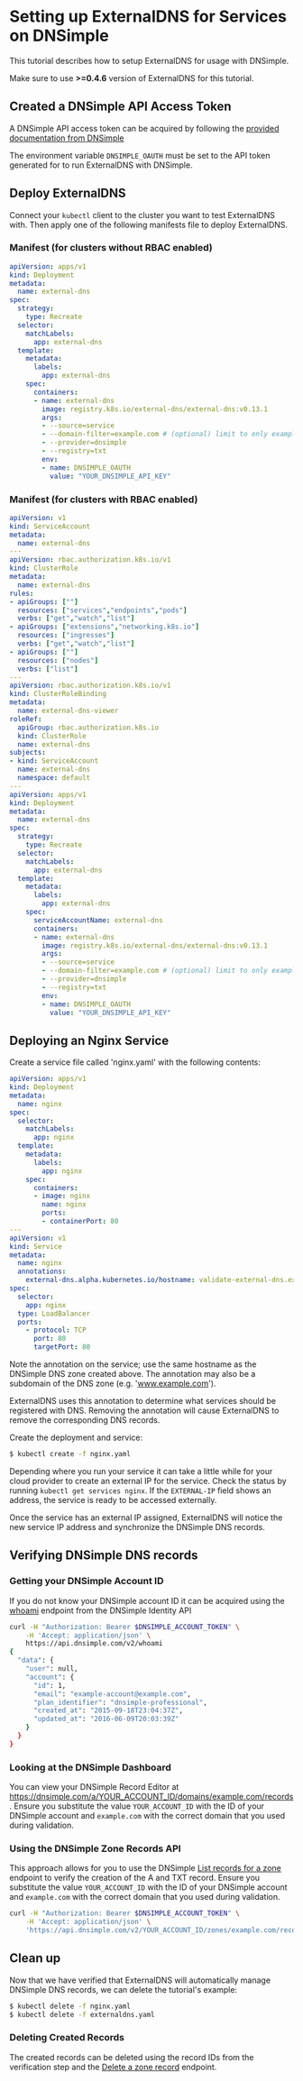 # Setting up ExternalDNS for Services on DNSimple


This tutorial describes how to setup ExternalDNS for usage with DNSimple.

Make sure to use **>=0.4.6** version of ExternalDNS for this tutorial.

## Created a DNSimple API Access Token

A DNSimple API access token can be acquired by following the [provided documentation from DNSimple](https://support.dnsimple.com/articles/api-access-token/)

The environment variable `DNSIMPLE_OAUTH` must be set to the API token generated for to run ExternalDNS with DNSimple.

## Deploy ExternalDNS

Connect your `kubectl` client to the cluster you want to test ExternalDNS with.
Then apply one of the following manifests file to deploy ExternalDNS.

### Manifest (for clusters without RBAC enabled)
```yaml
apiVersion: apps/v1
kind: Deployment
metadata:
  name: external-dns
spec:
  strategy:
    type: Recreate
  selector:
    matchLabels:
      app: external-dns
  template:
    metadata:
      labels:
        app: external-dns
    spec:
      containers:
      - name: external-dns
        image: registry.k8s.io/external-dns/external-dns:v0.13.1
        args:
        - --source=service
        - --domain-filter=example.com # (optional) limit to only example.com domains; change to match the zone you create in DNSimple.
        - --provider=dnsimple
        - --registry=txt
        env:
        - name: DNSIMPLE_OAUTH
          value: "YOUR_DNSIMPLE_API_KEY"
```

### Manifest (for clusters with RBAC enabled)

```yaml
apiVersion: v1
kind: ServiceAccount
metadata:
  name: external-dns
---
apiVersion: rbac.authorization.k8s.io/v1
kind: ClusterRole
metadata:
  name: external-dns
rules:
- apiGroups: [""]
  resources: ["services","endpoints","pods"]
  verbs: ["get","watch","list"]
- apiGroups: ["extensions","networking.k8s.io"]
  resources: ["ingresses"]
  verbs: ["get","watch","list"]
- apiGroups: [""]
  resources: ["nodes"]
  verbs: ["list"]
---
apiVersion: rbac.authorization.k8s.io/v1
kind: ClusterRoleBinding
metadata:
  name: external-dns-viewer
roleRef:
  apiGroup: rbac.authorization.k8s.io
  kind: ClusterRole
  name: external-dns
subjects:
- kind: ServiceAccount
  name: external-dns
  namespace: default
---
apiVersion: apps/v1
kind: Deployment
metadata:
  name: external-dns
spec:
  strategy:
    type: Recreate
  selector:
    matchLabels:
      app: external-dns
  template:
    metadata:
      labels:
        app: external-dns
    spec:
      serviceAccountName: external-dns
      containers:
      - name: external-dns
        image: registry.k8s.io/external-dns/external-dns:v0.13.1
        args:
        - --source=service
        - --domain-filter=example.com # (optional) limit to only example.com domains; change to match the zone you create in DNSimple.
        - --provider=dnsimple
        - --registry=txt
        env:
        - name: DNSIMPLE_OAUTH
          value: "YOUR_DNSIMPLE_API_KEY"
```


## Deploying an Nginx Service

Create a service file called 'nginx.yaml' with the following contents:

```yaml
apiVersion: apps/v1
kind: Deployment
metadata:
  name: nginx
spec:
  selector:
    matchLabels:
      app: nginx
  template:
    metadata:
      labels:
        app: nginx
    spec:
      containers:
      - image: nginx
        name: nginx
        ports:
        - containerPort: 80
---
apiVersion: v1
kind: Service
metadata:
  name: nginx
  annotations:
    external-dns.alpha.kubernetes.io/hostname: validate-external-dns.example.com
spec:
  selector:
    app: nginx
  type: LoadBalancer
  ports:
    - protocol: TCP
      port: 80
      targetPort: 80
```

Note the annotation on the service; use the same hostname as the DNSimple DNS zone created above. The annotation may also be a subdomain
of the DNS zone (e.g. 'www.example.com').

ExternalDNS uses this annotation to determine what services should be registered with DNS.  Removing the annotation will cause ExternalDNS to remove the corresponding DNS records.

Create the deployment and service:

```sh
$ kubectl create -f nginx.yaml
```

Depending where you run your service it can take a little while for your cloud provider to create an external IP for the service. Check the status by running
`kubectl get services nginx`.  If the `EXTERNAL-IP` field shows an address, the service is ready to be accessed externally.

Once the service has an external IP assigned, ExternalDNS will notice the new service IP address and synchronize
the DNSimple DNS records.

## Verifying DNSimple DNS records

### Getting your DNSimple Account ID

If you do not know your DNSimple account ID it can be acquired using the [whoami](https://developer.dnsimple.com/v2/identity/#whoami) endpoint from the DNSimple Identity API

```sh
curl -H "Authorization: Bearer $DNSIMPLE_ACCOUNT_TOKEN" \
    -H 'Accept: application/json' \
    https://api.dnsimple.com/v2/whoami
{
  "data": {
    "user": null,
    "account": {
      "id": 1,
      "email": "example-account@example.com",
      "plan_identifier": "dnsimple-professional",
      "created_at": "2015-09-18T23:04:37Z",
      "updated_at": "2016-06-09T20:03:39Z"
    }
  }
}
```

### Looking at the DNSimple Dashboard

You can view your DNSimple Record Editor at https://dnsimple.com/a/YOUR_ACCOUNT_ID/domains/example.com/records. Ensure you substitute the value `YOUR_ACCOUNT_ID` with the ID of your DNSimple account and `example.com` with the correct domain that you used during validation.

### Using the DNSimple Zone Records API

This approach allows for you to use the DNSimple [List records for a zone](https://developer.dnsimple.com/v2/zones/records/#listZoneRecords) endpoint to verify the creation of the A and TXT record. Ensure you substitute the value `YOUR_ACCOUNT_ID` with the ID of your DNSimple account and `example.com` with the correct domain that you used during validation.

```sh
curl -H "Authorization: Bearer $DNSIMPLE_ACCOUNT_TOKEN" \
    -H 'Accept: application/json' \
    'https://api.dnsimple.com/v2/YOUR_ACCOUNT_ID/zones/example.com/records&name=validate-external-dns'
```

## Clean up

Now that we have verified that ExternalDNS will automatically manage DNSimple DNS records, we can delete the tutorial's example:

```sh
$ kubectl delete -f nginx.yaml
$ kubectl delete -f externaldns.yaml
```

### Deleting Created Records

The created records can be deleted using the record IDs from the verification step and the [Delete a zone record](https://developer.dnsimple.com/v2/zones/records/#deleteZoneRecord) endpoint.
